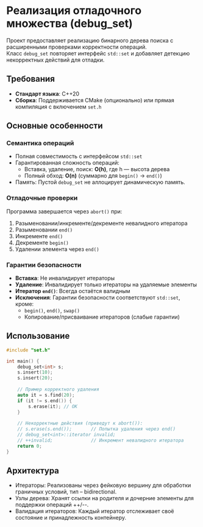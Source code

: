 # Реализация отладочного множества (debug_set)

Проект предоставляет реализацию бинарного дерева поиска с расширенными проверками корректности операций.  
Класс `debug_set` повторяет интерфейс `std::set` и добавляет детекцию некорректных действий для отладки.

## Требования
- **Стандарт языка**: C++20
- **Сборка**: Поддерживается CMake (опционально) или прямая компиляция с включением `set.h`

## Основные особенности
### Семантика операций
- Полная совместимость с интерфейсом `std::set`
- Гарантированная сложность операций:
  - Вставка, удаление, поиск: **O(h)**, где h — высота дерева
  - Полный обход: **O(n)** (суммарно для `begin()` → `end()`)
- Память: Пустой `debug_set` не аллоцирует динамическую память.

### Отладочные проверки
Программа завершается через `abort()` при:
1. Разыменовании/инкременте/декременте невалидного итератора
2. Разыменовании `end()`
3. Инкременте `end()`
4. Декременте `begin()`
5. Удалении элемента через `end()`

### Гарантии безопасности
- **Вставка**: Не инвалидирует итераторы
- **Удаление**: Инвалидирует только итераторы на удаляемые элементы
- **Итератор `end()`**: Всегда остаётся валидным
- **Исключения**: Гарантии безопасности соответствуют `std::set`, кроме:
  - `begin()`, `end()`, `swap()`
  - Копирование/присваивание итераторов (слабые гарантии)

## Использование
```cpp
#include "set.h"

int main() {
    debug_set<int> s;
    s.insert(10);
    s.insert(20);
    
    // Пример корректного удаления
    auto it = s.find(20);
    if (it != s.end()) {
        s.erase(it); // OK
    }
    
    // Некорректные действия (приведут к abort()):
    // s.erase(s.end());       // Попытка удаления через end()
    // debug_set<int>::iterator invalid;
    // ++invalid;              // Инкремент невалидного итератора
    return 0;
}
```

## Архитектура

- Итераторы: Реализованы через фейковую вершину для обработки граничных условий, тип – bidirectional.
- Узлы дерева: Хранят ссылки на родителя и дочерние элементы для поддержки операций ++/--.
- Валидация итераторов: Каждый итератор отслеживает своё состояние и принадлежность контейнеру.
